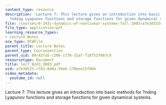 ```yaml
---
content_type: resource
description: 'Lecture 7: This lecture gives an introduction into basic methods for
  ?nding Lyapunov functions and storage functions for given dynamical systems.'
file: /courses/6-243j-dynamics-of-nonlinear-systems-fall-2003/a7e38533cf83040a59e6270bee15fd64_lec7_6243_2003.pdf
file_type: application/pdf
learning_resource_types:
- Lecture Notes
ocw_type: OCWFile
parent_title: Lecture Notes
parent_type: CourseSection
parent_uid: 89c42fa5-c206-1739-32af-718752f667c9
resourcetype: Document
title: lec7_6243_2003.pdf
uid: a7e38533-cf83-040a-59e6-270bee15fd64
video_metadata:
  youtube_id: null
---
```

Lecture 7: This lecture gives an introduction into basic methods for ?nding Lyapunov functions and storage functions for given dynamical systems.

